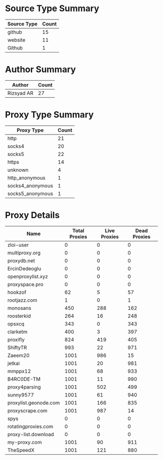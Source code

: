 # Source Type Summary

| Source Type | Count |
|-------------|-------|
| github | 15 |
| website | 11 |
| Github | 1 |


# Author Summary

| Author | Count |
|--------|-------|
| Rizsyad AR | 27 |


# Proxy Type Summary

| Proxy Type | Count |
|------------|-------|
| http | 21 |
| socks4 | 20 |
| socks5 | 22 |
| https | 14 |
| unknown | 4 |
| http_anonymous | 1 |
| socks4_anonymous | 1 |
| socks5_anonymous | 1 |


# Proxy Details

| Name | Total Proxies | Live Proxies | Dead Proxies |
|------|---------------|--------------|---------------|
| zloi-user | 0 | 0 | 0 |
| multiproxy.org | 0 | 0 | 0 |
| proxydb.net | 0 | 0 | 0 |
| ErcinDedeoglu | 0 | 0 | 0 |
| openproxylist.xyz | 0 | 0 | 0 |
| proxyspace.pro | 0 | 0 | 0 |
| hookzof | 62 | 5 | 57 |
| rootjazz.com | 1 | 0 | 1 |
| monosans | 450 | 288 | 162 |
| roosterkid | 264 | 16 | 248 |
| opsxcq | 343 | 0 | 343 |
| clarketm | 400 | 3 | 397 |
| proxifly | 824 | 419 | 405 |
| ShiftyTR | 993 | 22 | 971 |
| Zaeem20 | 1001 | 986 | 15 |
| jetkai | 1001 | 20 | 981 |
| mmppx12 | 1001 | 68 | 933 |
| B4RC0DE-TM | 1001 | 11 | 990 |
| proxy4parsing | 1001 | 502 | 499 |
| sunny9577 | 1001 | 61 | 940 |
| proxylist.geonode.com | 1001 | 166 | 835 |
| proxyscrape.com | 1001 | 987 | 14 |
| spys | 0 | 0 | 0 |
| rotatingproxies.com | 0 | 0 | 0 |
| proxy-list.download | 0 | 0 | 0 |
| my-proxy.com | 1001 | 90 | 911 |
| TheSpeedX | 1001 | 121 | 880 |
